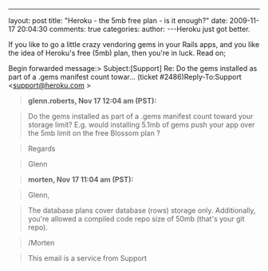 

---
layout: post
title: "Heroku - the 5mb free plan - is it enough?"
date: 2009-11-17 20:04:30
comments: true
categories:
author: 
---Heroku just got better. 

If you like to go a little crazy vendoring gems in your Rails apps, and you like the idea of Heroku's free (5mb) plan, then you're in luck. Read on;

Begin forwarded message:> Subject:[Support] Re: Do the gems installed as part of a .gems manifest count towar... (ticket #2486)Reply-To:Support <[support@heroku.com](mailto:support@heroku.com) >

> 
> **glenn.roberts, Nov 17 12:04 am (PST):**

> Do the gems installed as part of a .gems manifest count toward your storage limit? E.g. would installing 5.1mb of gems push your app over the 5mb limit on the free Blossom plan ?

> Regards

> Glenn
> 

> **morten, Nov 17 11:04 am (PST):**

> Glenn,

> The database plans cover database (rows) storage only. Additionally, you're allowed a compiled code repo size of 50mb (that's your git repo).

> /Morten

> This email is a service from Support
